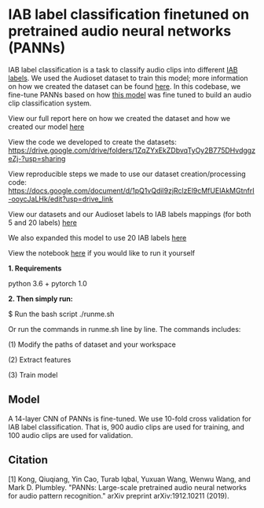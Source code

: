 # IAB label classification finetuned on pretrained audio neural networks (PANNs)

IAB label classification is a task to classify audio clips into different [IAB labels](https://github.com/InteractiveAdvertisingBureau/Taxonomies/blob/main/Content%20Taxonomies/Content%20Taxonomy%203.0.tsv). We used the Audioset dataset to train this model; more information on how we created the dataset can be found [here](https://docs.google.com/document/d/1pQ1vQdil9zjRclzEl9cMfUElAkMGtnfrI-ooycJaLHk/edit?usp=sharing). In this codebase, we fine-tune PANNs based on how [this model](https://github.com/qiuqiangkong/panns_transfer_to_gtzan/tree/master) was fine tuned to build an audio clip classification system.

View our full report here on how we created the dataset and how we created our model [here](https://docs.google.com/presentation/d/10LhEUxOM6hpeT8t5M1WKPEtvoh_ltfPXeEt6nOOtCw4/edit?usp=sharing)

View the code we developed to create the datasets: https://drive.google.com/drive/folders/1ZqZYxEkZDbvqTyOy2B775DHvdggzeZj-?usp=sharing

View reproducible steps we made to use our dataset creation/processing code: https://docs.google.com/document/d/1pQ1vQdil9zjRclzEl9cMfUElAkMGtnfrI-ooycJaLHk/edit?usp=drive_link 

View our datasets and our Audioset labels to IAB labels mappings (for both 5 and 20 labels) [here](https://drive.google.com/drive/folders/1K6R_9ub4CpEoHgbHYRCNCHtHWKog48ec?usp=sharing)

We also expanded this model to use 20 IAB labels [here](https://github.com/meganchung4444/Audio_to_5_IAB_labels)

View the notebook [here](https://colab.research.google.com/drive/16h03bksd_rqkewl3_EiuONmNbDBaQ4Xn?usp=sharing) if you would like to run it yourself

**1. Requirements** 

python 3.6 + pytorch 1.0

**2. Then simply run:**

$ Run the bash script ./runme.sh

Or run the commands in runme.sh line by line. The commands includes:

(1) Modify the paths of dataset and your workspace

(2) Extract features

(3) Train model

## Model
A 14-layer CNN of PANNs is fine-tuned. We use 10-fold cross validation for IAB label classification. That is, 900 audio clips are used for training, and 100 audio clips are used for validation.

## Citation

[1] Kong, Qiuqiang, Yin Cao, Turab Iqbal, Yuxuan Wang, Wenwu Wang, and Mark D. Plumbley. "PANNs: Large-scale pretrained audio neural networks for audio pattern recognition." arXiv preprint arXiv:1912.10211 (2019).
